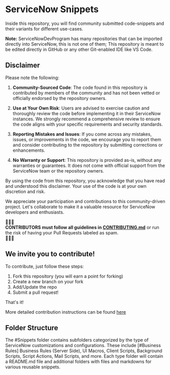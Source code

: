 # ServiceNow Snippets

Inside this repository, you will find community submitted code-snippets and their variants for different use-cases.

**Note:** ServiceNowDevProgram has many repositories that can be imported directly into ServiceNow, this is not one of them; This repository is meant to be edited directly in GitHub or any other Git-enabled IDE like VS Code.

## Disclaimer

Please note the following:

1. **Community-Sourced Code**: The code found in this repository is contributed by members of the community and has not been vetted or officially endorsed by the repository owners.

2. **Use at Your Own Risk**: Users are advised to exercise caution and thoroughly review the code before implementing it in their ServiceNow instances. We strongly recommend a comprehensive review to ensure the code aligns with your specific requirements and security standards.

3. **Reporting Mistakes and Issues**: If you come across any mistakes, issues, or improvements in the code, we encourage you to report them and consider contributing to the repository by submitting corrections or enhancements.

4. **No Warranty or Support**: This repository is provided as-is, without any warranties or guarantees. It does not come with official support from the ServiceNow team or the repository owners.

By using the code from this repository, you acknowledge that you have read and understood this disclaimer. Your use of the code is at your own discretion and risk.

We appreciate your participation and contributions to this community-driven project. Let's collaborate to make it a valuable resource for ServiceNow developers and enthusiasts.

🔔🔔🔔<br>
**CONTRIBUTORS must follow all guidelines in [CONTRIBUTING.md](CONTRIBUTING.md)** or run the risk of having your Pull Requests labeled as spam.<br>
🔔🔔🔔

## We invite you to contribute!

To contribute, just follow these steps:

1. Fork this repository (you will earn a point for forking)
2. Create a new branch on your fork
3. Add/Update the repo
4. Submit a pull request!

That's it! 

More detailed contribution instructions can be found [here](CONTRIBUTING.md)

## Folder Structure
The #Snippets folder contains subfolders categorized by the type of ServiceNow customizations and configurations. These include [#Business Rules] Business Rules (Server Side), UI Macros, Client Scripts, Background Scripts, Script Actions, Mail Scripts, and more. Each type folder will contain a README.md file and additional folders with files and markdowns for various reusable snippets.
